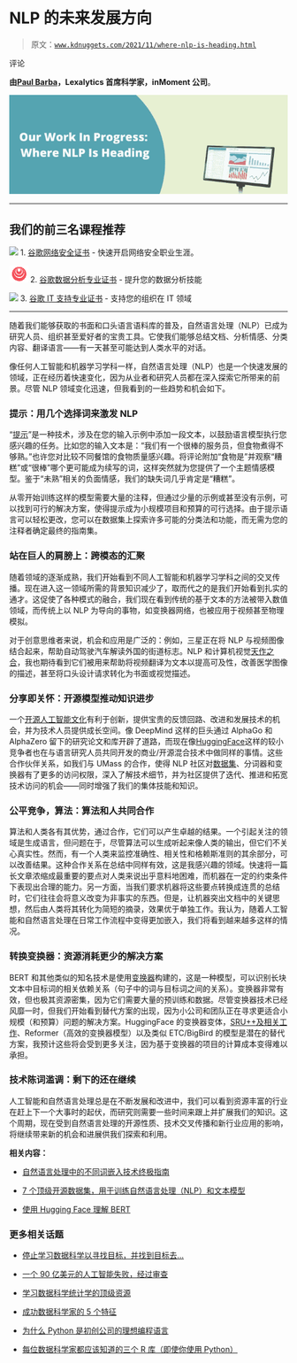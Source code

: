 # NLP 的未来发展方向

> 原文：[`www.kdnuggets.com/2021/11/where-nlp-is-heading.html`](https://www.kdnuggets.com/2021/11/where-nlp-is-heading.html)

评论

**由[Paul Barba](https://www.linkedin.com/in/paul-barba/)，Lexalytics 首席科学家，inMoment 公司**。

![NLP 的未来发展方向](img/2321262770d4f62c1aeadc630ca62df0.png)

* * *

## 我们的前三名课程推荐

![](img/0244c01ba9267c002ef39d4907e0b8fb.png) 1\. [谷歌网络安全证书](https://www.kdnuggets.com/google-cybersecurity) - 快速开启网络安全职业生涯。

![](img/e225c49c3c91745821c8c0368bf04711.png) 2\. [谷歌数据分析专业证书](https://www.kdnuggets.com/google-data-analytics) - 提升您的数据分析技能

![](img/0244c01ba9267c002ef39d4907e0b8fb.png) 3\. [谷歌 IT 支持专业证书](https://www.kdnuggets.com/google-itsupport) - 支持您的组织在 IT 领域

* * *

随着我们能够获取的书面和口头语言语料库的普及，自然语言处理（NLP）已成为研究人员、组织甚至爱好者的宝贵工具。它使我们能够总结文档、分析情感、分类内容、翻译语言——有一天甚至可能达到人类水平的对话。

像任何人工智能和机器学习学科一样，自然语言处理（NLP）也是一个快速发展的领域，正在经历着快速变化，因为从业者和研究人员都在深入探索它所带来的前景。尽管 NLP 领域变化迅速，但我看到的一些趋势和机会如下。

### 提示：用几个选择词来激发 NLP

“[提示](https://thegradient.pub/prompting/)”是一种技术，涉及在您的输入示例中添加一段文本，以鼓励语言模型执行您感兴趣的任务。比如您的输入文本是：“我们有一个很棒的服务员，但食物煮得不够熟。”也许您对比较不同餐馆的食物质量感兴趣。将评论附加“食物是”并观察“糟糕”或“很棒”哪个更可能成为续写的词，这样突然就为您提供了一个主题情感模型。鉴于“未熟”相关的负面情感，我们的缺失词几乎肯定是“糟糕”。

从零开始训练这样的模型需要大量的注释，但通过少量的示例或甚至没有示例，可以找到可行的解决方案，使得提示成为小规模项目和预算的可行选择。由于提示语言可以轻松更改，您可以在数据集上探索许多可能的分类法和功能，而无需为您的注释者确定最终的指南集。

### 站在巨人的肩膀上：跨模态的汇聚

随着领域的逐渐成熟，我们开始看到不同人工智能和机器学习学科之间的交叉传播。现在进入这一领域所需的背景知识减少了，取而代之的是我们开始看到扎实的通才。这促使了各种模式的融合，我们现在看到传统的基于文本的方法被带入数值领域，而传统上以 NLP 为导向的事物，如变换器网络，也被应用于视频甚至物理模拟。

对于创意思维者来说，机会和应用是广泛的：例如，三星正在将 NLP 与视频图像结合起来，帮助自动驾驶汽车解读外国的街道标志。NLP 和计算机视觉[天作之合](https://medium.com/sciforce/nlp-and-computer-vision-integrated-843558143e01)，我也期待看到它们被用来帮助将视频翻译为文本以提高可及性，改善医学图像的描述，甚至将口头设计请求转化为书面或视觉描述。

### 分享即关怀：开源模型推动知识进步

一个[开源人工智能文化](https://www.forbes.com/sites/insights-intelai/2019/05/22/the-power-of-open-source-ai/?sh=666ba6ed6300)有利于创新，提供宝贵的反馈回路、改进和发展技术的机会，并为技术人员提供成长空间。像 DeepMind 这样的巨头通过 AlphaGo 和 AlphaZero 留下的研究论文和库开辟了道路，而现在像[HuggingFace](https://techcrunch.com/2021/03/11/hugging-face-raises-40-million-for-its-natural-language-processing-library/)这样的较小竞争者也在与语言研究人员共同开发的商业/开源混合技术中做同样的事情。这些合作伙伴关系，如我们与 UMass 的合作，使得 NLP 社区对[数据集](https://github.com/huggingface)、分词器和变换器有了更多的访问权限，深入了解技术细节，并为社区提供了迭代、推进和拓宽技术访问的机会——同时增强了我们的集体技能和知识。

### 公平竞争，算法：算法和人共同合作

算法和人类各有其优势，通过合作，它们可以产生卓越的结果。一个引起关注的领域是生成语言，但问题在于，尽管算法可以生成听起来像人类的输出，但它们不关心真实性。然而，有一个人类来监控准确性、相关性和格赖斯准则的其余部分，可以改善结果。这种合作关系在总结中同样有效，这是我感兴趣的领域。快速将一篇长文章浓缩成最重要的要点对人类来说出乎意料地困难，而机器在一定的约束条件下表现出合理的能力。另一方面，当我们要求机器将这些要点转换成连贯的总结时，它们往往会将意义改变为非事实的东西。但是，让机器突出文档中的关键思想，然后由人类将其转化为简短的摘录，效果优于单独工作。我认为，随着人工智能和自然语言处理在日常工作流程中变得更加嵌入，我们将看到越来越多这样的情况。

### 转换变换器：资源消耗更少的解决方案

BERT 和其他类似的知名技术是使用[变换器](https://towardsdatascience.com/transformers-89034557de14)构建的，这是一种模型，可以识别长块文本中目标词的相关依赖关系（句子中的词与目标词之间的关系）。变换器非常有效，但也极其资源密集，因为它们需要大量的预训练和数据。尽管变换器技术已经风靡一时，但我们开始看到替代方案的出现，因为小公司和团队正在寻求更适合小规模（和预算）问题的解决方案。HuggingFace 的变换器变体，[SRU++及相关工作](https://www.kdnuggets.com/2021/03/reducing-high-cost-training-nlp-models-sru.html)、Reformer（高效的变换器模型）以及类似 ETC/BigBird 的模型是潜在的替代方案，我预计这些将会受到更多关注，因为基于变换器的项目的计算成本变得难以承担。

### 技术陈词滥调：剩下的还在继续

人工智能和自然语言处理总是在不断发展和改进中，我们可以看到资源丰富的行业在赶上下一个大事时的起伏，而研究则需要一些时间来跟上并扩展我们的知识。这个周期，现在受到自然语言处理的开源性质、技术交叉传播和新行业应用的影响，将继续带来新的机会和进展供我们探索和利用。

**相关内容：**

+   [自然语言处理中的不同词嵌入技术终极指南](https://www.kdnuggets.com/2021/11/guide-word-embedding-techniques-nlp.html)

+   [7 个顶级开源数据集，用于训练自然语言处理（NLP）和文本模型](https://www.kdnuggets.com/2021/11/top-open-source-datasets-nlp.html)

+   [使用 Hugging Face 理解 BERT](https://www.kdnuggets.com/2021/07/understanding-bert-hugging-face.html)

### 更多相关话题

+   [停止学习数据科学以寻找目标，并找到目标去…](https://www.kdnuggets.com/2021/12/stop-learning-data-science-find-purpose.html)

+   [一个 90 亿美元的人工智能失败，经过审查](https://www.kdnuggets.com/2021/12/9b-ai-failure-examined.html)

+   [学习数据科学统计学的顶级资源](https://www.kdnuggets.com/2021/12/springboard-top-resources-learn-data-science-statistics.html)

+   [成功数据科学家的 5 个特征](https://www.kdnuggets.com/2021/12/5-characteristics-successful-data-scientist.html)

+   [为什么 Python 是初创公司的理想编程语言](https://www.kdnuggets.com/2021/12/makes-python-ideal-programming-language-startups.html)

+   [每位数据科学家都应该知道的三个 R 库（即使你使用 Python）](https://www.kdnuggets.com/2021/12/three-r-libraries-every-data-scientist-know-even-python.html)
